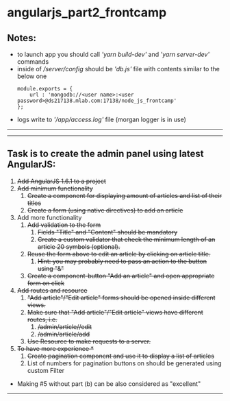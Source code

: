 # angularjs_part2_frontcamp

## Notes:
- to launch app you should call *'yarn build-dev'* and *'yarn server-dev'* commands
- inside of */server/config* should be *'db.js'* file with contents similar to the below one
    ```
    module.exports = {
        url : 'mongodb://<user name>:<user password>@ds217138.mlab.com:17138/node_js_frontcamp'
    };
    ```
- logs write to *'/app/access.log'* file (morgan logger is in use)

---
---

## Task is to create the admin panel using latest AngularJS:

1. ~~Add AngularJS 1.6.1 to a project~~
2. ~~Add minimum functionality~~
    1. ~~Create a component for displaying amount of articles and list of their titles~~
    2. ~~Create a form (using native directives) to add an article~~
3. Add more functionality
    1. ~~Add validation to the form~~
        1. ~~Fields "Title" and "Content" should be mandatory~~
        2. ~~Create a custom validator that check the minimum length of an article 20 symbols (optional).~~
    2. ~~Reuse the form above to edit an article by clicking on article title.~~
        1. ~~Hint: you may probably need to pass an action to the button using "&"~~
    3. ~~Create a component-button "Add an article" and open appropriate form on click~~
4. ~~Add routes and resource~~
    1. ~~"Add article"/"Edit article" forms should be opened inside different views.~~
    2. ~~Make sure that "Add article"/"Edit article" views have different routes, i.e.~~
        1. ~~/admin/article/<articleId>/edit~~
        2. ~~/admin/article/add~~
    3. ~~Use Resource to make requests to a server.~~
5. ~~To have more experience *~~
    1. ~~Create pagination component and use it to display a list of articles~~
    2. List of numbers for pagination buttons on should be generated using custom Filter
* Making  #5 without part (b) can be also considered as "excellent"
---
